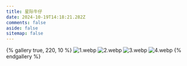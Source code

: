 ```yaml
---
title: 星际牛仔
date: 2024-10-19T14:18:21.282Z
comments: false
aside: false
sitemap: false
---
```


{% gallery true, 220, 10 %}
![1.webp](https://cdn.jsdmirror.com/gh/bilibiliworld/picgo@main/pixpin/星际牛仔/1.webp)
![2.webp](https://cdn.jsdmirror.com/gh/bilibiliworld/picgo@main/pixpin/星际牛仔/2.webp)
![3.webp](https://cdn.jsdmirror.com/gh/bilibiliworld/picgo@main/pixpin/星际牛仔/3.webp)
![4.webp](https://cdn.jsdmirror.com/gh/bilibiliworld/picgo@main/pixpin/星际牛仔/4.webp)
{% endgallery %}
